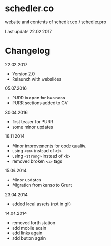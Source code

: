 schedler.co
===========

website and contents of schedler.co / schedler.pro

Last update 22.02.2017

Changelog
=========

22.02.2017 

* Version 2.0 
* Relaunch with webslides

05.07.2016 

* PURR is open for business
* PURR sections added to CV

30.04.2016 

* first teaser for PURR
* some minor updates 

18.11.2014 

* Minor improvements for code quality.
* using `<em>` instead of `<i>`
* using `<strong>` instead of `<b>`
* removed broken `<i>` tags

15.06.2014

* Minor updates
* Migration from kanso to Grunt

23.04.2014

* added local assets (not in git)

14.04.2014

* removed forth station 
* add mobile again
* add links again
* add button again 